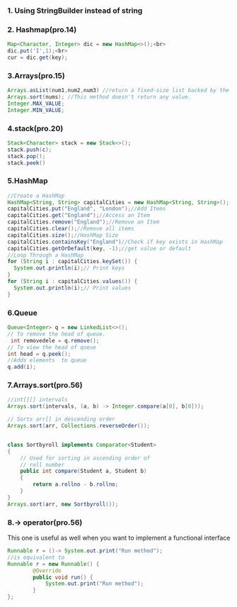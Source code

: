 ### 1. Using StringBuilder instead of string
### 2. Hashmap(pro.14)
```java
Map<Character, Integer> dic = new HashMap<>();<br>
dic.put('I',1);<br>
cur = dic.get(key);
```
### 3.Arrays(pro.15)
```java
Arrays.asList(num1,num2,num3) //return a fixed-size list backed by the specified array.
Arrays.sort(nums); //This method doesn't return any value.
Integer.MAX_VALUE;
Integer.MIN_VALUE;
```
### 4.stack(pro.20)
```java
Stack<Character> stack = new Stack<>();
stack.push(c);
stack.pop();
stack.peek()
```
### 5.HashMap
```java
//Create a HashMap
HashMap<String, String> capitalCities = new HashMap<String, String>();
capitalCities.put("England", "London");//Add Items
capitalCities.get("England");//Access an Item
capitalCities.remove("England");//Remove an Item
capitalCities.clear();//Remove all items
capitalCities.size();//HashMap Size
capitalCities.containsKey("England")//Check if key exists in HashMap
capitalCities.getOrDefault(key, -1);//get value or default
//Loop Through a HashMap
for (String i : capitalCities.keySet()) {
  System.out.println(i);// Print keys
}
for (String i : capitalCities.values()) {
  System.out.println(i);// Print values
}
```
### 6.Queue
```java
Queue<Integer> q = new LinkedList<>();
// To remove the head of queue.
 int removedele = q.remove();
// To view the head of queue
int head = q.peek();
//Adds elements  to queue
q.add(i);
```
### 7.Arrays.sort(pro.56)
```java
//int[][] intervals
Arrays.sort(intervals, (a, b) -> Integer.compare(a[0], b[0]));

// Sorts arr[] in descending order
Arrays.sort(arr, Collections.reverseOrder());


class Sortbyroll implements Comparator<Student>
{
    // Used for sorting in ascending order of
    // roll number
    public int compare(Student a, Student b)
    {
        return a.rollno - b.rollno;
    }
}
Arrays.sort(arr, new Sortbyroll());
```
### 8.-> operator(pro.56)
This one is useful as well when you want to implement a functional interface
```java
Runnable r = ()-> System.out.print("Run method");
//is equivalent to
Runnable r = new Runnable() {
        @Override
        public void run() {
            System.out.print("Run method");
        }
};
```
